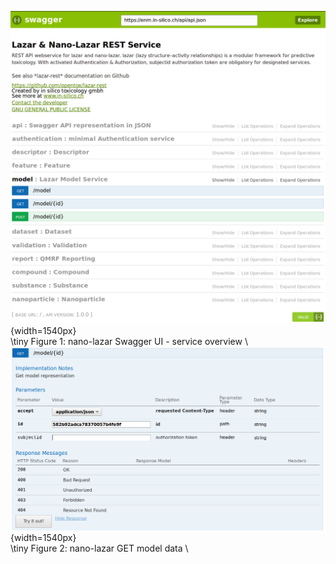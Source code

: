 ![nano-lazar Swagger UI](./images/rest_swagger_ui.png "nano-lazar Swagger UI"){width=1540px}
\
\tiny Figure 1: nano-lazar Swagger UI - service overview
\ 
![nano-lazar to GET a model](./images/rest_model_get.png "nano-lazar get a model"){width=1540px}
\
\tiny Figure 2: nano-lazar GET model data
\ 
